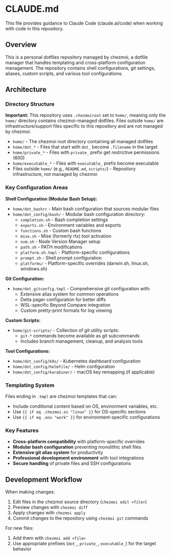 # CLAUDE.md

This file provides guidance to Claude Code (claude.ai/code) when working with code in this
repository.

## Overview

This is a personal dotfiles repository managed by chezmoi, a dotfile manager that handles templating
and cross-platform configuration management. The repository contains shell configurations, git
settings, aliases, custom scripts, and various tool configurations.

## Architecture

### Directory Structure

**Important:** This repository uses `.chezmoiroot` set to `home/`, meaning only the `home/`
directory contains chezmoi-managed dotfiles. Files outside `home/` are infrastructure/support files
specific to this repository and are not managed by chezmoi.

- `home/` - The chezmoi root directory containing all managed dotfiles
- `home/dot_*` - Files that start with `dot_` become `.filename` in the target
- `home/private_*` - Files with `private_` prefix get restrictive permissions (600)
- `home/executable_*` - Files with `executable_` prefix become executable
- Files outside `home/` (e.g., `README.md`, `scripts/`) - Repository infrastructure, not managed by
  chezmoi

### Key Configuration Areas

**Shell Configuration (Modular Bash Setup):**
- `home/dot_bashrc` - Main bash configuration that sources modular files
- `home/dot_config/bash/` - Modular bash configuration directory:
  - `completion.sh` - Bash completion settings
  - `exports.sh` - Environment variables and exports
  - `functions.sh` - Custom bash functions
  - `mise.sh` - Mise (formerly rtx) tool activation
  - `nvm.sh` - Node Version Manager setup
  - `path.sh` - PATH modifications
  - `platform.sh.tmpl` - Platform-specific configurations
  - `prompt.sh` - Shell prompt configuration
  - `platforms/` - Platform-specific overrides (darwin.sh, linux.sh, windows.sh)

**Git Configuration:**
- `home/dot_gitconfig.tmpl` - Comprehensive git configuration with:
  - Extensive alias system for common operations
  - Delta pager configuration for better diffs
  - WSL-specific Beyond Compare integration
  - Custom pretty-print formats for log viewing

**Custom Scripts:**
- `home/git-scripts/` - Collection of git utility scripts:
  - `git-*` commands become available as git subcommands
  - Includes branch management, cleanup, and analysis tools

**Tool Configurations:**
- `home/dot_config/k9s/` - Kubernetes dashboard configuration
- `home/dot_config/helmfile/` - Helm configuration
- `home/dot_config/karabiner/` - macOS key remapping (if applicable)

### Templating System
Files ending in `.tmpl` are chezmoi templates that can:
- Include conditional content based on OS, environment variables, etc.
- Use `{{ if eq .chezmoi.os "linux" }}` for OS-specific sections
- Use `{{ if eq .env "work" }}` for environment-specific configurations

### Key Features

- **Cross-platform compatibility** with platform-specific overrides
- **Modular bash configuration** preventing monolithic shell files
- **Extensive git alias system** for productivity
- **Professional development environment** with tool integrations
- **Secure handling** of private files and SSH configurations

## Development Workflow

When making changes:
1. Edit files in the chezmoi source directory (`chezmoi edit <file>`)
2. Preview changes with `chezmoi diff`
3. Apply changes with `chezmoi apply`
4. Commit changes to the repository using `chezmoi git` commands

For new files:
1. Add them with `chezmoi add <file>`
2. Use appropriate prefixes (`dot_`, `private_`, `executable_`) for the target behavior
